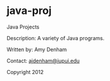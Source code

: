 java-proj
=========

Java Projects

Description: A variety of Java programs.

Written by: Amy Denham

Contact: ajdenham@iupui.edu

Copyright 2012